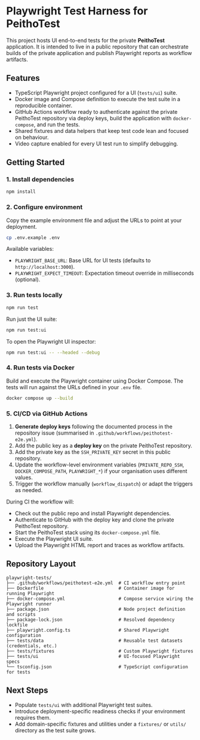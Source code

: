 # Playwright Test Harness for PeithoTest

This project hosts UI end-to-end tests for the private **PeithoTest** application. It is intended to
live in a public repository that can orchestrate builds of the private application and publish
Playwright reports as workflow artifacts.

## Features

- TypeScript Playwright project configured for a UI (`tests/ui`) suite.
- Docker image and Compose definition to execute the test suite in a reproducible container.
- GitHub Actions workflow ready to authenticate against the private PeithoTest repository via
  deploy keys, build the application with `docker-compose`, and run the tests.
- Shared fixtures and data helpers that keep test code lean and focused on behaviour.
- Video capture enabled for every UI test run to simplify debugging.

## Getting Started

### 1. Install dependencies

```bash
npm install
```

### 2. Configure environment

Copy the example environment file and adjust the URLs to point at your deployment.

```bash
cp .env.example .env
```

Available variables:

- `PLAYWRIGHT_BASE_URL`: Base URL for UI tests (defaults to `http://localhost:3000`).
- `PLAYWRIGHT_EXPECT_TIMEOUT`: Expectation timeout override in milliseconds (optional).

### 3. Run tests locally

```bash
npm run test
```

Run just the UI suite:

```bash
npm run test:ui
```

To open the Playwright UI inspector:

```bash
npm run test:ui -- --headed --debug
```

### 4. Run tests via Docker

Build and execute the Playwright container using Docker Compose. The tests will run against the
URLs defined in your `.env` file.

```bash
docker compose up --build
```

### 5. CI/CD via GitHub Actions

1. **Generate deploy keys** following the documented process in the repository issue (summarised in
   `.github/workflows/peithotest-e2e.yml`).
2. Add the public key as a **deploy key** on the private PeithoTest repository.
3. Add the private key as the `SSH_PRIVATE_KEY` secret in this public repository.
4. Update the workflow-level environment variables (`PRIVATE_REPO_SSH`,
   `DOCKER_COMPOSE_PATH`, `PLAYWRIGHT_*`) if your organisation uses different values.
5. Trigger the workflow manually (`workflow_dispatch`) or adapt the triggers as needed.

During CI the workflow will:

- Check out the public repo and install Playwright dependencies.
- Authenticate to GitHub with the deploy key and clone the private PeithoTest repository.
- Start the PeithoTest stack using its `docker-compose.yml` file.
- Execute the Playwright UI suite.
- Upload the Playwright HTML report and traces as workflow artifacts.

## Repository Layout

```
playwright-tests/
├── .github/workflows/peithotest-e2e.yml  # CI workflow entry point
├── Dockerfile                            # Container image for running Playwright
├── docker-compose.yml                    # Compose service wiring the Playwright runner
├── package.json                          # Node project definition and scripts
├── package-lock.json                     # Resolved dependency lockfile
├── playwright.config.ts                  # Shared Playwright configuration
├── tests/data                            # Reusable test datasets (credentials, etc.)
├── tests/fixtures                        # Custom Playwright fixtures
├── tests/ui                              # UI-focused Playwright specs
└── tsconfig.json                         # TypeScript configuration for tests
```

## Next Steps

- Populate `tests/ui` with additional Playwright test suites.
- Introduce deployment-specific readiness checks if your environment requires them.
- Add domain-specific fixtures and utilities under a `fixtures/` or `utils/` directory as the test
  suite grows.

